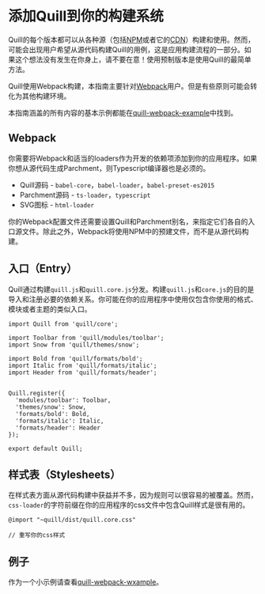 # 添加Quill到你的构建系统

Quill的每个版本都可以从各种源（包括[NPM](https://www.npmjs.com/package/quill)或者它的[CDN](https://quilljs.com/docs/download/)）构建和使用。然而，可能会出现用户希望从源代码构建Quill的用例，这是应用构建流程的一部分。如果这个想法没有发生在你身上，请不要在意！使用预制版本是使用Quill的最简单方法。

Quill使用Webpack构建，本指南主要针对[Webpack](https://webpack.js.org/concepts/)用户。但是有些原则可能会转化为其他构建环境。

本指南涵盖的所有内容的基本示例都能在[quill-webpack-example](https://github.com/quilljs/webpack-example/)中找到。

## Webpack

你需要将Webpack和适当的loaders作为开发的依赖项添加到你的应用程序。如果你想从源代码生成Parchment，则Typescript编译器也是必须的。

* Quill源码 - `babel-core`，`babel-loader`，`babel-preset-es2015`
* Parchment源码 - `ts-loader`，`typescript`
* SVG图标 - `html-loader`

你的Webpack配置文件还需要设置Quill和Parchment别名，来指定它们各自的入口源文件。除此之外，Webpack将使用NPM中的预建文件，而不是从源代码构建。

## 入口（Entry）

Quill通过构建`quill.js`和`quill.core.js`分发。构建`quill.js`和`core.js`的目的是导入和注册必要的依赖关系。你可能在你的应用程序中使用仅包含你使用的格式、模块或者主题的类似入口。

```
import Quill from 'quill/core';

import Toolbar from 'quill/modules/toolbar';
import Snow from 'quill/themes/snow';

import Bold from 'quill/formats/bold';
import Italic from 'quill/formats/italic';
import Header from 'quill/formats/header';


Quill.register({
  'modules/toolbar': Toolbar,
  'themes/snow': Snow,
  'formats/bold': Bold,
  'formats/italic': Italic,
  'formats/header': Header
});

export default Quill;
```

## 样式表（Stylesheets）

在样式表方面从源代码构建中获益并不多，因为规则可以很容易的被覆盖。然而，`css-loader`的字符前缀在你的应用程序的css文件中包含Quill样式是很有用的。

```
@import "~quill/dist/quill.core.css"

// 重写你的css样式
```

## 例子

作为一个小示例请查看[quill-webpack-wxample](https://github.com/quilljs/webpack-example/)。